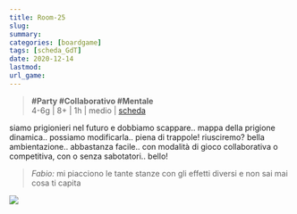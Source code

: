 ```yaml
---
title: Room-25
slug: 
summary: 
categories: [boardgame]
tags: [scheda_GdT]
date: 2020-12-14
lastmod: 
url_game: 
---
```

> **#Party #Collaborativo #Mentale**    
> 4-6g | 8+ | 1h | medio | [scheda](https://www.boardgamegeek.com/boardgame/127024/room-25)

siamo prigionieri nel futuro e dobbiamo scappare.. mappa della prigione dinamica.. possiamo modificarla.. piena di trappole! riusciremo?
bella ambientazione.. abbastanza facile.. con modalità di gioco collaborativa o competitiva, con o senza sabotatori.. bello!

> *Fabio:*
> mi piacciono le tante stanze con gli effetti diversi e non sai mai cosa ti capita

![](gdt_room25.jpg)

